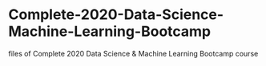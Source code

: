 # Complete-2020-Data-Science-Machine-Learning-Bootcamp
files of Complete 2020 Data Science &amp; Machine Learning Bootcamp course
